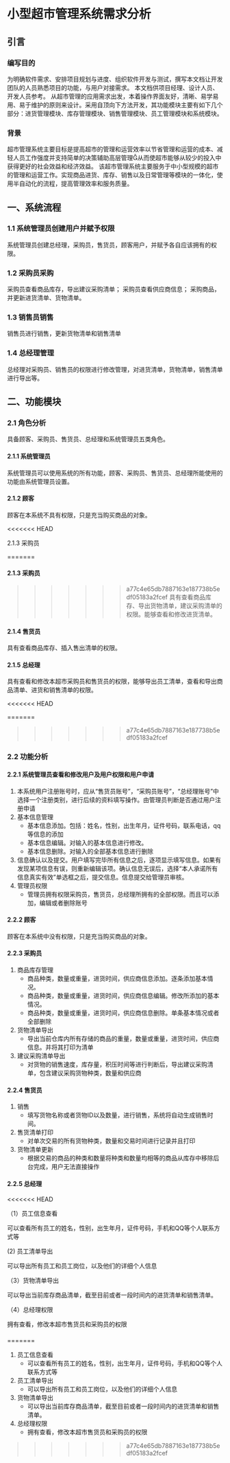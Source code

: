 # 小型超市管理系统需求分析

## 引言

### 编写目的
为明确软件需求、安排项目规划与进度、组织软件开发与测试，撰写本文档让开发团队的人员熟悉项目的功能，与用户对接需求。 本文档供项目经理、设计人员、开发人员参考。
从超市管理的应用需求出发，本着操作界面友好，清晰、易学易用、易于维护的原则来设计。采用自顶向下方法开发，其功能模块主要有如下几个部分：进货管理模块、库存管理模块、销售管理模块、员工管理模块和系统模块。

### 背景
超市管理系统主要目标是提高超市的管理和运营效率以节省管理和运营的成本、减轻人员工作强度并支持简单的决策辅助高层管理从而使超市能够从较少的投入中获得更好的社会效益和经济效益。
该超市管理系统主要服务于中小型规模的超市的管理和运营工作。实现商品进货、库存、销售以及日常管理等模块的一体化，使用半自动化的流程，提高管理效率和服务质量。


## 一、系统流程

### 1.1 系统管理员创建用户并赋予权限
系统管理员创建总经理，采购员，售货员，顾客用户，并赋予各自应该拥有的权限。

### 1.2 采购员采购
采购员查看商品库存，导出建议采购清单；
采购员查看供应商信息；
采购商品，并更新进货清单、货物清单。

### 1.3 销售员销售
销售员进行销售，更新货物清单和销售清单

### 1.4 总经理管理
总经理对采购员、销售员的权限进行修改管理，对进货清单，货物清单，销售清单进行导出等。


## 二、功能模块

### 2.1 角色分析
具备顾客、采购员、售货员、总经理和系统管理员五类角色。

#### 2.1.1 系统管理员
系统管理员可以使用系统的所有功能，顾客、采购员、售货员、总经理所能使用的功能由系统管理员设置。

#### 2.1.2 顾客
顾客在本系统不具有权限，只是充当购买商品的对象。

<<<<<<< HEAD
<!-- 具有查看全校各院系导师申请材料的权限，并能够单个、批量或以院系为单位取消教师申请资格的权限。 -->

 2.1.3 采购员

=======
#### 2.1.3 采购员
>>>>>>> a77c4e65db7887163e187738b5edf05183a2fcef
具有查看商品库存、导出货物清单，建议采购清单的权限。能够查看和修改进货清单。

#### 2.1.4 售货员
具有查看商品库存、插入售出清单的权限。

#### 2.1.5 总经理
具有查看和修改本超市采购员和售货员的权限，能够导出员工清单，查看和导出商品清单、进货和销售清单的权限。

<<<<<<< HEAD
<!-- 具有查看本院系导师申请材料的权限，并能够单个、批量取消教师申请资格的权限。能够打印、导出申请通过导师名单，并打印每位教师的申请材料。院系秘书负责院系主管领导账号和每年申请导师账号的添加、编辑和删除。 -->

<!-- #### 2.1.6 社科处管理员 -->

<!-- 具有查看文科教师申请材料的权限，并能够单个、批量对教师材料进行审核通过、不通过操作。 -->

<!-- #### 2.1.7 科研处管理员 -->

<!-- 具有查看校外理科教师申请材料的权限，并能够单个、批量对教师材料进行审核通过、不通过操作。 -->

<!-- #### 2.1.8 申请教师 -->

<!-- 在给定时间内具有添加、编辑、删除申请材料的权限，能查看申请结果。 -->
=======
>>>>>>> a77c4e65db7887163e187738b5edf05183a2fcef

### 2.2 功能分析

#### 2.2.1 系统管理员查看和修改用户及用户权限和用户申请
1. 本系统用户注册账号时，应从“售货员账号”，“采购员账号”，“总经理账号”中选择一个注册类别，进行后续的资料填写操作。由管理员判断是否通过用户注册申请
2. 基本信息管理
   - 基本信息添加。包括：姓名，性别，出生年月，证件号码，联系电话，qq等信息的添加
   - 基本信息编辑。对输入的基本信息进行修改。
   - 基本信息删除。对输入的全部基本信息进行删除
3. 信息确认以及提交。用户填写完毕所有信息之后，逐项显示填写信息。如果有发现某项信息有误，则重新编辑该项。确认信息无误后，选择“本人承诺所有信息真实有效”单选框之后，提交信息。信息提交给管理员审核。
4. 管理员权限
   - 管理员拥有权限采购员，售货员，总经理所拥有的全部权限。而且可以添加，编辑或者删除账号

#### 2.2.2 顾客
顾客在本系统中没有权限，只是充当购买商品的对象。

#### 2.2.3 采购员
1. 商品库存管理
   - 商品种类，数量或重量，进货时间，供应商信息添加。逐条添加基本情况。
   - 商品种类，数量或重量，进货时间，供应商信息编辑。修改所添加的基本情况。
   - 商品种类，数量或重量，进货时间，供应商信息删除。单条基本情况或者全部删除
2. 货物清单导出
   - 导出当前仓库内所有存储的商品的重量，数量或重量，进货时间，供应商信息。并将其打印为清单
3. 建议采购清单导出
   - 对货物的销售速度，库存量，积压时间等进行判断后，导出建议采购清单，包含建议采购货物种类，数量和供应商

#### 2.2.4 售货员
1. 销售
   - 填写货物名称或者货物ID以及数量，进行销售，系统将自动生成销售时间。
2. 售货清单打印
   - 对单次交易的所有货物种类，数量和交易时间进行记录并且打印
3. 货物清单更新
   - 根据交易的商品的种类和数量将种类和数量均相等的商品从库存中移除后台完成，用户无法直接操作

#### 2.2.5 总经理
<<<<<<< HEAD

<!-- （1）申请材料审核。逐行显示工号、姓名、出生年月、最高学历、最后学位、现任专业技术职务信息。在查看详情中，查看教师所填写所有材料。如果申请教师为文科，则首先把材料提交给社科处管理员。等待社科处管理员审核后，对材料根据评选条件进行筛选。通过满足资格条件的教师，对于不满足资格条件的教师的材料予以不通过。对于理科申请教师，直接对材料根据评选条件进行筛选。完成后提交院系主管领导。 -->

<!-- （2）打印及导出。逐行显示工号、姓名、出生年月、最高学历、最后学位、现任专业技术职务信息。 -->

<!-- 打印。根据条件（审核通过、专业、申请类别）筛选教师，选择其中全部或部分教师，对其材料进行打印。打印时，生成相应表格。 -->

<!-- 导出。根据条件（审核通过、专业、申请类别）筛选教师，选择其中全部或部分教师，将其材料导出成固定格式字段的EXCEL表格。 -->

<!-- （3）提交研究生院。在院系学位委员会分会会议讨论后，根据分会意见，把通过的名单决议PDF上传系统、相应的教师材料提交给研究生院。 -->

<!-- （4）账号管理 -->

<!-- 账号添加。添加院系主管领导的账号和申请教师的账号。账号为教师的工号。 -->

<!-- 账号编辑。编辑所添加账号。 -->

<!-- 账号删除。 -->

（1）员工信息查看

可以查看所有员工的姓名，性别，出生年月，证件号码，手机和QQ等个人联系方式等 

  (2)   员工清单导出

可以导出所有员工和员工岗位，以及他们的详细个人信息

（3）货物清单导出

可以导出当前库存商品清单，截至目前或者一段时间内的进货清单和销售清单。

（4）总经理权限

拥有查看，修改本超市售货员和采购员的权限

#### 

<!-- 研究生院管理员进一步分为硕士学术学位、专业学位、和博士学位导师管理员。分别审核相应类别的教师申请材料。 -->

<!-- （1）材料审核。逐行显示院系秘书提交来的导师申请材料。内容为：工号、姓名、所在院系、申请类别、性别、出生年月、政治面貌、民族、行政职务、最后学历及学位、所从事专业。每行信息后操作有：查看详情，查看教师所填写所有材料。审核通过/不通过。可批量对全部或部分教师审核通过/不通过。通过后，将通过教师材料提交给研究生院领导。对于不通过的教师材料，填写不通过理由，发还院系秘书教师本人。 -->

<!-- （2）打印及导出。逐行显示工号、姓名、所在院系、出生年月、最高学历、最后学位、现任专业技术职务信息。 -->

<!-- 打印。根据条件（审核通过、专业、申请类别）筛选教师，选择其中全部或部分教师，对其材料进行打印。打印时，生成相应表格。 -->

<!-- 导出。根据条件（审核通过、专业、申请类别）筛选教师，选择其中全部或部分教师，将其材料导出成固定格式字段的EXCEL表格。 -->

<!-- （3）导师资格通过。在研究生院主管领导通过后，通过系统准备相应材料（打印、导出），提交校学位委员会通过。根据校学位委员会通过名单，生成最终发文WORD文件。 -->

<!-- （4）账号管理 -->

<!-- 账号添加。添加研究生院主管领导的账号和院系秘书的账号。账号为教师的工号。 -->

<!-- 账号编辑。编辑所添加账号。 -->

<!-- 账号删除。 -->

<!-- 逐行显示工号、姓名、所在院系、出生年月、最高学历、最后学位、现任专业技术职务信息。在查看详情中，查看教师所填写所有材料。对材料根据评选条件进行筛选。通过满足资格条件的教师，对于不满足资格条件的教师的材料予以不通过。审核完成后把全部审核通过教师名单返回给院系秘书。审核不通过的教师材料返回给院系秘书和教师，并填写不通过理由。 -->
=======
1. 员工信息查看
   - 可以查看所有员工的姓名，性别，出生年月，证件号码，手机和QQ等个人联系方式等 
2. 员工清单导出
   - 可以导出所有员工和员工岗位，以及他们的详细个人信息
3. 货物清单导出
   - 可以导出当前库存商品清单，截至目前或者一段时间内的进货清单和销售清单。
4. 总经理权限
   - 拥有查看，修改本超市售货员和采购员的权限
>>>>>>> a77c4e65db7887163e187738b5edf05183a2fcef
